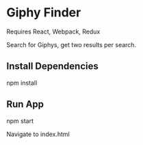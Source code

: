 # Giphy Finder
Requires React, Webpack, Redux

Search for Giphys, get two results per search.

## Install Dependencies
npm install

## Run App
npm start

Navigate to index.html